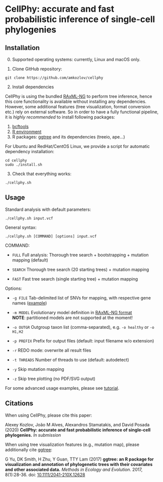 # CellPhy: accurate and fast probabilistic inference of single-cell phylogenies

## Installation

0. Supported operating systems: currently, Linux and macOS only.

1. Clone GitHub repository:

```
git clone https://github.com/amkozlov/cellphy
```

2. Install dependencies

CellPhy is using the bundled [RAxML-NG](https://github.com/amkozlov/raxml-ng) to perform tree inference, hence this core functionality is available without installing any dependencies.
However, some additional features (tree visualization, format conversion etc.) rely on external software. So in order to have a fully functional pipeline, it is *highly recommended* to install following packages:

1. [bcftools](https://github.com/samtools/bcftools)
2. [R environment](https://www.r-project.org/)
3. R packages: [ggtree](https://github.com/YuLab-SMU/ggtree) and its dependencies (treeio, ape...)

For Ubuntu and RedHat/CentOS Linux, we provide a script for automatic dependency installation:

```
cd cellphy
sudo ./install.sh  
```

3. Check that everything works:

```
./cellphy.sh
```

## Usage

Standard analysis with default parameters:
```
./cellphy.sh input.vcf
```

General syntax:
```
./cellphy.sh [COMMAND] [options] input.vcf
```

COMMAND:
- `FULL`        Full analysis: Thorough tree search + bootstrapping + mutation mapping (default)

- `SEARCH`      Thorough tree search (20 starting trees) + mutation mapping 

- `FAST`        Fast tree search (single starting tree) + mutation mapping

Options:
- `-g FILE`     Tab-delimited list of SNVs for mapping, with respective gene names ([example](https://github.com/amkozlov/cellphy/blob/master/example/CRC24.MutationsMap))

- `-m MODEL`    Evolutionary model definition in [RAxML-NG format](https://github.com/amkozlov/raxml-ng/wiki/Input-data#single-model)<br>
                **NOTE**: partitioned models are not supported at the moment!

- `-o OUTGR`    Outgroup taxon list (comma-separated), e.g. `-o healthy` or `-o H1,H2`

- `-p PREFIX`   Prefix for output files (default: input filename w/o extension)

- `-r`          REDO mode: overwrite all result files

- `-t THREADS`  Number of threads to use (default: autodetect)

- `-y`          Skip mutation mapping          

- `-z`          Skip tree plotting (no PDF/SVG output)

For some advanced usage examples, please see [tutorial](https://github.com/amkozlov/cellphy/blob/master/doc/CellPhy-Tutorial.pdf).

## Citations

When using CellPhy, please cite this paper:

Alexey Kozlov, João M Alves, Alexandros Stamatakis, and David Posada (2020) **CellPhy: accurate and fast probabilistic inference of single-cell phylogenies.** *In submission*

When using tree visualization features (e.g., mutation map), please additionally cite [ggtree](https://github.com/YuLab-SMU/ggtree):

G Yu, DK Smith, H Zhu, Y Guan, TTY Lam (2017) **ggtree: an R package for visualization and annotation of phylogenetic trees with their covariates and other associated data.**
*Methods in Ecology and Evolution*. 2017, 8(1):28-36. doi: [10.1111/2041-210X.12628](https://doi.org/10.1111/2041-210X.12628)
